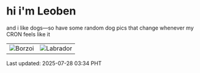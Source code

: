 # hi i'm Leoben

and i like dogs—so have some random dog pics that change whenever my CRON feels like it

|  |  |
|--------|----------|
| ![Borzoi](https://random-dog-vercel.vercel.app/api/random-borzoi?v=1753644859) | ![Labrador](https://random-dog-vercel.vercel.app/api/random-labrador?v=1753644859) |

Last updated: 2025-07-28 03:34 PHT
